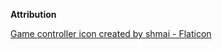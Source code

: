 **Attribution**

 [Game controller icon created by shmai - Flaticon](https://www.flaticon.com/free-icons/game-controller)

